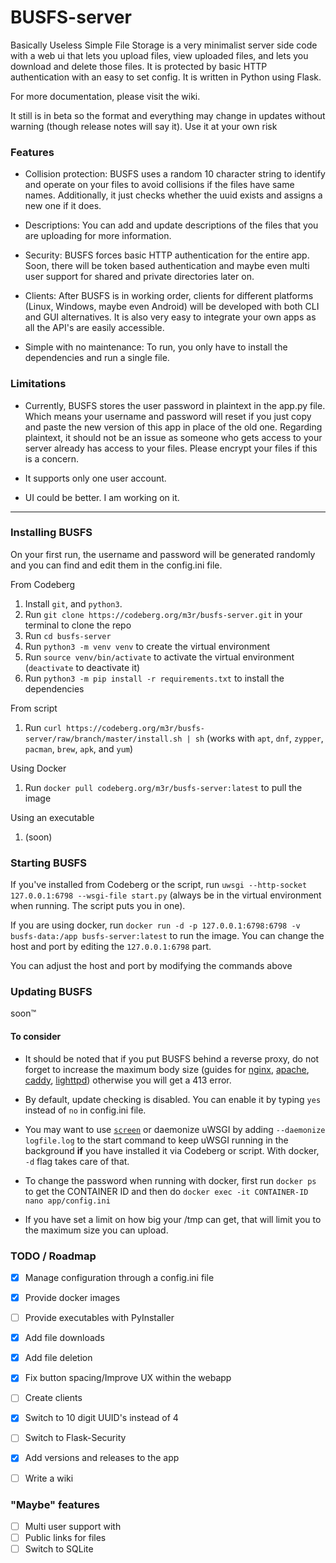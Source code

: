 # BUSFS-server

Basically Useless Simple File Storage is a very minimalist server side code with a web ui that lets you upload files, view uploaded files, and lets you download and delete those files. It is protected by basic HTTP authentication with an easy to set config. It is written in Python using Flask.

For more documentation, please visit the wiki.

It still is in beta so the format and everything may change in updates without warning (though release notes will say it). Use it at your own risk

### Features
- Collision protection: BUSFS uses a random 10 character string to identify and operate on your files to avoid collisions if the files have same names. Additionally, it just checks whether the uuid exists and assigns a new one if it does.

- Descriptions: You can add and update descriptions of the files that you are uploading for more information.

- Security: BUSFS forces basic HTTP authentication for the entire app. Soon, there will be token based authentication and maybe even multi user support for shared and private directories later on.

- Clients: After BUSFS is in working order, clients for different platforms (Linux, Windows, maybe even Android) will be developed with both CLI and GUI alternatives. It is also very easy to integrate your own apps as all the API's are easily accessible.

- Simple with no maintenance: To run, you only have to install the dependencies and run a single file.

### Limitations
- Currently, BUSFS stores the user password in plaintext in the app.py file. Which means your username and password will reset if you just copy and paste the new version of this app in place of the old one. Regarding plaintext, it should not be an issue as someone who gets access to your server already has access to your files. Please encrypt your files if this is a concern.

- It supports only one user account. 

- UI could be better. I am working on it.

---
### Installing BUSFS
On your first run, the username and password will be generated randomly and you can find and edit them in the config.ini file.

From Codeberg
1. Install `git`, and `python3`.
2. Run `git clone https://codeberg.org/m3r/busfs-server.git` in your terminal to clone the repo
3. Run `cd busfs-server`
4. Run `python3 -m venv venv` to create the virtual environment
5. Run `source venv/bin/activate` to activate the virtual environment (`deactivate` to deactivate it)
6. Run `python3 -m pip install -r requirements.txt` to install the dependencies
   
From script
1. Run `curl https://codeberg.org/m3r/busfs-server/raw/branch/master/install.sh | sh` (works with `apt`, `dnf`, `zypper`, `pacman`, `brew`, `apk`, and `yum`)

Using Docker
1. Run `docker pull codeberg.org/m3r/busfs-server:latest` to pull the image 

Using an executable
1. (soon)

### Starting BUSFS

If you've installed from Codeberg or the script, run `uwsgi --http-socket 127.0.0.1:6798 --wsgi-file start.py` (always be in the virtual environment when running. The script puts you in one).

If you are using docker, run `docker run -d -p 127.0.0.1:6798:6798 -v busfs-data:/app busfs-server:latest` to run the image. You can change the host and port by editing the `127.0.0.1:6798` part.

You can adjust the host and port by modifying the commands above

### Updating BUSFS

soon:tm:

#### To consider
- It should be noted that if you put BUSFS behind a reverse proxy, do not forget to increase the maximum body size (guides for [nginx](https://nginx.org/en/docs/http/ngx_http_core_module.html#client_max_body_size), [apache](https://ubiq.co/tech-blog/increase-file-upload-size-apache), [caddy](https://caddyserver.com/docs/modules/http.handlers.request_body), [lighttpd](https://redmine.lighttpd.net/projects/lighttpd/wiki/Server_max-request-sizeDetails)) otherwise you will get a 413 error.

- By default, update checking is disabled. You can enable it by typing `yes` instead of `no` in config.ini file.

- You may want to use [`screen`](https://wiki.archlinux.org/title/GNU_Screen) or daemonize uWSGI by adding `--daemonize logfile.log` to the start command to keep uWSGI running in the background **if** you have installed it via Codeberg or script. With docker, `-d` flag takes care of that.
- To change the password when running with docker, first run `docker ps` to get the CONTAINER ID and then do `docker exec -it CONTAINER-ID nano app/config.ini`

- If you have set a limit on how big your /tmp can get, that will limit you to the maximum size you can upload.
### TODO / Roadmap
- [x] Manage configuration through a config.ini file
- [x] Provide docker images
- [ ] Provide executables with PyInstaller
- [x] Add file downloads
- [x] Add file deletion
- [x] Fix button spacing/Improve UX within the webapp
- [ ] Create clients 
- [x] Switch to 10 digit UUID's instead of 4
- [ ] Switch to Flask-Security
- [x] Add versions and releases to the app
- [ ] Write a wiki


### "Maybe" features
- [ ] Multi user support with 
- [ ] Public links for files 
- [ ] Switch to SQLite
